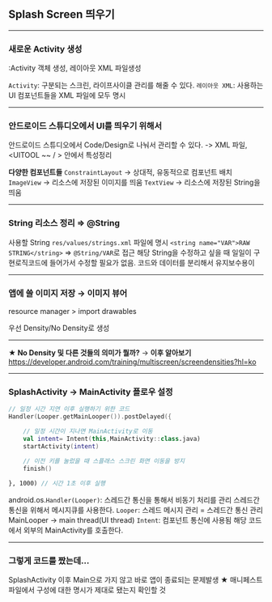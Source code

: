 ## Splash Screen 띄우기
___

### 새로운 Activity 생성 
:Activity 객체 생성, 레이아웃 XML 파일생성 

`Activity`: 구분되는 스크린, 라이프사이클 관리를 해줄 수 있다.
`레이아웃 XML`: 사용하는 UI 컴포넌트들을 XML 파일에 모두 명시
___
### 안드로이드 스튜디오에서 UI를 띄우기 위해서
안드로이드 스튜디오에서 Code/Design로 나눠서 관리할 수 있다.
 -> XML 파일, <UITOOL ~~ / > 안에서 특성정리
 
 **다양한 컴포넌트들**
 `ConstraintLayout`  → 상대적, 유동적으로 컴포넌트 배치
 `ImageView` → 리소스에 저장된 이미지를 띄움
 `TextView` → 리소스에 저장된 String을 띄움
___
### String 리소스 정리 ⇒ @String
사용할 String `res/values/strings.xml` 파일에 명시
`<string name="VAR">RAW STRING</string>` ⇒ `@String/VAR`로 접근
해당 String을 수정하고 싶을 때 일일이 구현로직코드에 들어가서 수정할 필요가 없음.
코드와 데이터를 분리해서 유지보수용이
___
### 앱에 쓸 이미지 저장 → 이미지 뷰어
resource manager > import drawables

우선 Density/No Density로 생성
___
**★ No Density 및 다른 것들의 의미가 뭘까?** → **이후 알아보기**
https://developer.android.com/training/multiscreen/screendensities?hl=ko
___

### SplashActivity → MainActivity 플로우 설정

``` Kotlin
// 일정 시간 지연 이후 실행하기 위한 코드
Handler(Looper.getMainLooper()).postDelayed({

	// 일정 시간이 지나면 MainActivity로 이동
	val intent= Intent(this,MainActivity::class.java)
	startActivity(intent)

	// 이전 키를 눌렀을 때 스플래스 스크린 화면 이동을 방지
	finish()
    
}, 1000) // 시간 1초 이후 실행
```
android.os.`Handler(Looper)`: 스레드간 통신을 통해서 비동기 처리를 관리
스레드간 통신을 위해서 메시지큐를 사용한다.
`Looper`: 스레드 메시지 관리 = 스레드간 통신 관리
MainLooper → main thread(UI thread)
`Intent`: 컴포넌트 통신에 사용됨
해당 코드에서 외부의 MainActivity를 호출한다.
___
### 그렇게 코드를 짰는데...
SplashActivity 이후 Main으로 가지 않고 바로 앱이 종료되는 문제발생
★ 매니페스트 파일에서 구성에 대한 명시가 제대로 됐는지 확인할 것
